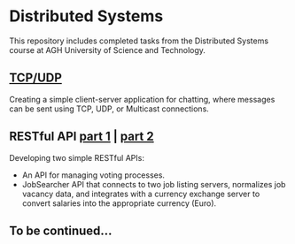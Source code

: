 # Distributed Systems
This repository includes completed tasks from the Distributed Systems course at AGH University of Science and Technology.

## [TCP/UDP](lab1)
Creating a simple client-server application for chatting, where messages can be sent using TCP, UDP, or Multicast connections.

## RESTful API [part 1](lab2) | [part 2](lab2-hw)
Developing two simple RESTful APIs:

- An API for managing voting processes.
- JobSearcher API that connects to two job listing servers, normalizes job vacancy data, and integrates with a currency exchange server to convert salaries into the appropriate currency (Euro).

## To be continued...
